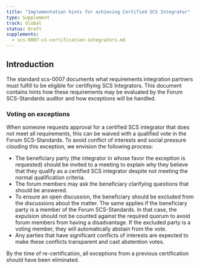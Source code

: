 ```yaml
---
title: "Implementation hints for achieving Certified SCS Integrator"
type: Supplement
track: Global
status: Draft
supplements:
  - scs-0007-v1-certification-integrators.md
---
```


## Introduction

The standard scs-0007 documents what requirements integration partners must fulfill to be eligible
for certifiying SCS Integrators.
This document contains hints how these requirements may be evaluated by the Forum SCS-Standards
auditor and how exceptions will be handled.

### Voting on exceptions

When someone requests approval for a certified SCS integrator that does not meet all requirements,
this can be waived with a qualified vote in the Forum SCS-Standards.
To avoid conflict of interests and social pressure clouding this exception, we envision the
following process:

- The beneficiary party (the integrator in whose favor the exception is requested) should be
  invited to a meeting to explain why they believe that they qualify as a certified SCS
  integrator despite not meeting the normal qualification criteria.
- The forum members may ask the beneficiary clarifying questions that should be answered.
- To ensure an open discussion, the beneficiary should be excluded from the discussions about
  the matter. The same applies if the beneficiary party is a member of the Forum
  SCS-Standards. In that case, the expulsion should not be counted against the required quorum
  to avoid forum members from having a disadvantage. If the excluded party is a voting member,
  they will automatically abstain from the vote.
- Any parties that have significant conflicts of interests are expected to make these
  conflicts transparent and cast abstention votes.

By the time of re-certification, all exceptions from a previous certification should have been
eliminated.

